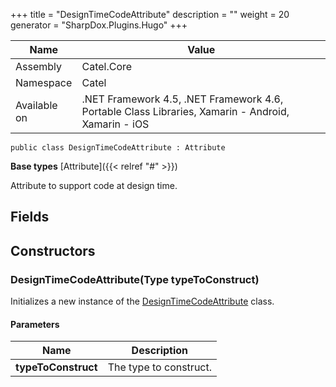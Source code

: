 

+++
title = "DesignTimeCodeAttribute" 
description = ""
weight = 20
generator = "SharpDox.Plugins.Hugo"
+++

Name|Value
---|---
Assembly|Catel.Core
Namespace|Catel
Available on|.NET Framework 4.5, .NET Framework 4.6, Portable Class Libraries, Xamarin - Android, Xamarin - iOS

```
public class DesignTimeCodeAttribute : Attribute
```

**Base types**
[Attribute]({{< relref "#" >}})

Attribute to support code at design time.

## Fields

## Constructors

### DesignTimeCodeAttribute(Type typeToConstruct)

Initializes a new instance of the [DesignTimeCodeAttribute](#) class.

#### Parameters

Name|Description
---|---
**typeToConstruct**|The type to construct.

